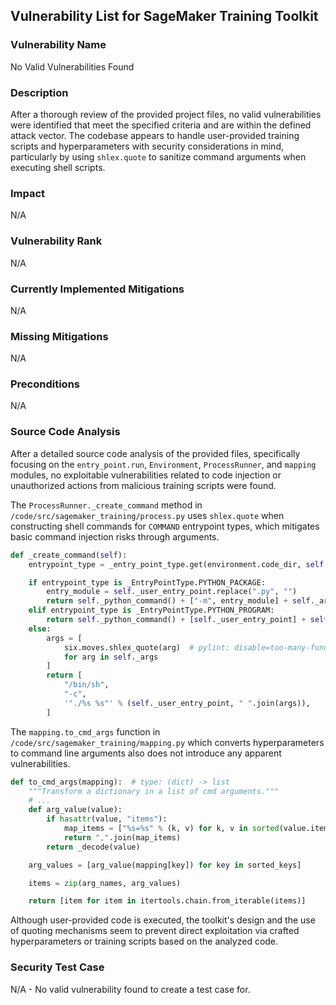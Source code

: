 ## Vulnerability List for SageMaker Training Toolkit

### Vulnerability Name
No Valid Vulnerabilities Found

### Description
After a thorough review of the provided project files, no valid vulnerabilities were identified that meet the specified criteria and are within the defined attack vector. The codebase appears to handle user-provided training scripts and hyperparameters with security considerations in mind, particularly by using `shlex.quote` to sanitize command arguments when executing shell scripts.

### Impact
N/A

### Vulnerability Rank
N/A

### Currently Implemented Mitigations
N/A

### Missing Mitigations
N/A

### Preconditions
N/A

### Source Code Analysis
After a detailed source code analysis of the provided files, specifically focusing on the `entry_point.run`, `Environment`, `ProcessRunner`, and `mapping` modules, no exploitable vulnerabilities related to code injection or unauthorized actions from malicious training scripts were found.

The `ProcessRunner._create_command` method in `/code/src/sagemaker_training/process.py` uses `shlex.quote` when constructing shell commands for `COMMAND` entrypoint types, which mitigates basic command injection risks through arguments.

```python
def _create_command(self):
    entrypoint_type = _entry_point_type.get(environment.code_dir, self._user_entry_point)

    if entrypoint_type is _EntryPointType.PYTHON_PACKAGE:
        entry_module = self._user_entry_point.replace(".py", "")
        return self._python_command() + ["-m", entry_module] + self._args
    elif entrypoint_type is _EntryPointType.PYTHON_PROGRAM:
        return self._python_command() + [self._user_entry_point] + self._args
    else:
        args = [
            six.moves.shlex_quote(arg)  # pylint: disable=too-many-function-args
            for arg in self._args
        ]
        return [
            "/bin/sh",
            "-c",
            '"./%s %s"' % (self._user_entry_point, " ".join(args)),
        ]
```

The `mapping.to_cmd_args` function in `/code/src/sagemaker_training/mapping.py` which converts hyperparameters to command line arguments also does not introduce any apparent vulnerabilities.

```python
def to_cmd_args(mapping):  # type: (dict) -> list
    """Transform a dictionary in a list of cmd arguments."""
    # ...
    def arg_value(value):
        if hasattr(value, "items"):
            map_items = ["%s=%s" % (k, v) for k, v in sorted(value.items())]
            return ",".join(map_items)
        return _decode(value)

    arg_values = [arg_value(mapping[key]) for key in sorted_keys]

    items = zip(arg_names, arg_values)

    return [item for item in itertools.chain.from_iterable(items)]
```

Although user-provided code is executed, the toolkit's design and the use of quoting mechanisms seem to prevent direct exploitation via crafted hyperparameters or training scripts based on the analyzed code.

### Security Test Case
N/A - No valid vulnerability found to create a test case for.